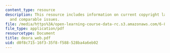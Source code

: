 ```yaml
---
content_type: resource
description: This resource includes information on current copyright laws, google,
  and comparable issues.
file: /media/https%3A/open-learning-course-data-rc.s3.amazonaws.com/6-805-ethics-and-the-law-on-the-electronic-frontier-fall-2005/d0f8c71516f335f8f588528ba4a6eb02_deora_web.pdf
file_type: application/pdf
resourcetype: Document
title: deora_web.pdf
uid: d0f8c715-16f3-35f8-f588-528ba4a6eb02
---
```

